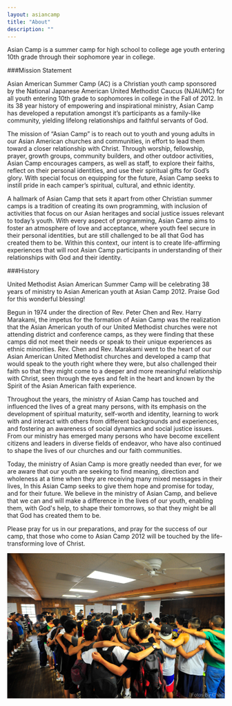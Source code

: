 ```yaml
---
layout: asiancamp
title: "About"
description: ""
---
```


Asian Camp is a summer camp for high school to college age youth entering 10th grade through their sophomore year in college.

###Mission Statement

Asian American Summer Camp (AC) is a Christian youth camp sponsored by the National Japanese American United Methodist Caucus (NJAUMC) for all youth entering 10th grade to sophomores in college in the Fall of 2012. In its 38 year history of empowering and inspirational ministry, Asian Camp has developed a reputation amongst it’s participants as a family-like community, yielding lifelong relationships and faithful servants of God.

The mission of “Asian Camp” is to reach out to youth and young adults in our Asian American churches and communities, in effort to lead them toward a closer relationship with Christ. Through worship, fellowship, prayer, growth groups, community builders, and other outdoor activities, Asian Camp encourages campers, as well as staff, to explore their faiths, reflect on their personal identities, and use their spiritual gifts for God’s glory. With special focus on equipping for the future, Asian Camp seeks to instill pride in each camper’s spiritual, cultural, and ethnic identity.

A hallmark of Asian Camp that sets it apart from other Christian summer camps is a tradition of creating its own programming, with inclusion of activities that focus on our Asian heritages and social justice issues relevant to today’s youth. With every aspect of programming, Asian Camp aims to foster an atmosphere of love and acceptance, where youth feel secure in their personal identities, but are still challenged to be all that God has created them to be. Within this context, our intent is to create life-affirming experiences that will root Asian Camp participants in understanding of their relationships with God and their identity.

###History

United Methodist Asian American Summer Camp will be celebrating 38 years of ministry to Asian American youth at Asian Camp 2012.  Praise God for this wonderful blessing!

Begun in 1974 under the direction of Rev. Peter Chen and Rev. Harry Marakami, the impetus for the formation of Asian Camp was the realization that the Asian American youth of our United Methodist churches were not attending district and conference camps, as they were finding that these camps did not meet their needs or speak to their unique experiences as ethnic minorities.  Rev. Chen and Rev. Marakami went to the heart of our Asian American United Methodist churches and developed a camp that would speak to the youth right where they were, but also challenged their faith so that they might come to a deeper and more meaningful relationship with Christ, seen through the eyes and felt in the heart and known by the Spirit of the Asian American faith experience.

Throughout the years, the ministry of Asian Camp has touched and influenced the lives of a great many persons, with its emphasis on the development of spiritual maturity, self-worth and identity, learning to work with and interact with others from different backgrounds and experiences, and fostering an awareness of social dynamics and social justice issues.  From our ministry has emerged many persons who have become excellent citizens and leaders in diverse fields of endeavor, who have also continued to shape the lives of our churches and our faith communities.

Today, the ministry of Asian Camp is more greatly needed than ever, for we are aware that our youth are seeking to find meaning, direction and wholeness at a time when they are receiving many mixed messages in their lives, In this Asian Camp seeks to give them hope and promise for today, and for their future.  We believe in the ministry of Asian Camp, and believe that we can and will make a difference in the lives of our youth, enabling them, with God's help, to shape their tomorrows, so that they might be all that God has created them to be.

Please pray for us in our preparations, and pray for the success of our camp, that those who come to Asian Camp 2012 will be touched by the life-transforming love of Christ.

<img class="img-rounded" src="/assets/img/asiancamp/About.jpg">